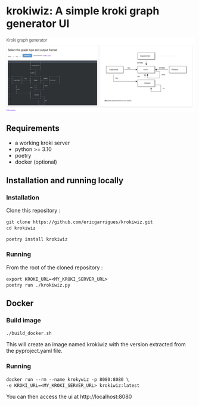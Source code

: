 # krokiwiz: A simple kroki graph generator UI


![krokiwiz](./images/krokiwiz.png)


## Requirements

- a working kroki server
- python >= 3.10
- poetry
- docker (optional)

## Installation and running locally

### Installation

Clone this repository :

```shell
git clone https://github.com/ericgarrigues/krokiwiz.git
cd krokiwiz
```

```shell
poetry install krokiwiz
```

### Running

From the root of the cloned repository :

```shell
export KROKI_URL=<MY_KROKI_SERVER_URL>
poetry run ./krokiwiz.py
```

## Docker

### Build image

```shell
./build_docker.sh
```

This will create an image named krokiwiz with the version extracted from the
pyproject.yaml file.

### Running

```shell
docker run --rm --name krokywiz -p 8080:8080 \
-e KROKI_URL=<MY_KROKI_SERVER_URL> krokiwiz:latest
```

You can then access the ui at http://localhost:8080
